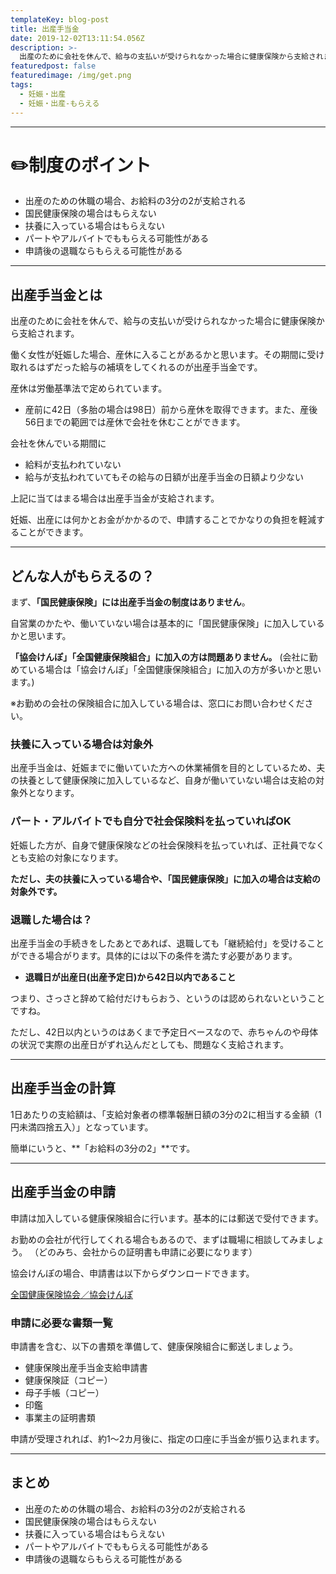 ```yaml
---
templateKey: blog-post
title: 出産手当金
date: 2019-12-02T13:11:54.056Z
description: >-
  出産のために会社を休んで、給与の支払いが受けられなかった場合に健康保険から支給されます。手当金の計算や、いつ申請するのか、退職や扶養、パート・アルバイトの場合など支給の条件についても解説します。
featuredpost: false
featuredimage: /img/get.png
tags:
  - 妊娠・出産
  - 妊娠・出産-もらえる
---
```

- - -

# ✏️制度のポイント

- 出産のための休職の場合、お給料の3分の2が支給される
- 国民健康保険の場合はもらえない
- 扶養に入っている場合はもらえない
- パートやアルバイトでももらえる可能性がある
- 申請後の退職ならもらえる可能性がある


- - -

## 出産手当金とは

出産のために会社を休んで、給与の支払いが受けられなかった場合に健康保険から支給されます。

働く女性が妊娠した場合、産休に入ることがあるかと思います。その期間に受け取れるはずだった給与の補填をしてくれるのが出産手当金です。

産休は労働基準法で定められています。

- 産前に42日（多胎の場合は98日）前から産休を取得できます。また、産後56日までの範囲では産休で会社を休むことができます。


会社を休んでいる期間に
- 給料が支払われていない
- 給与が支払われていてもその給与の日額が出産手当金の日額より少ない

上記に当てはまる場合は出産手当金が支給されます。

妊娠、出産には何かとお金がかかるので、申請することでかなりの負担を軽減することができます。


---

## どんな人がもらえるの？

まず、**「国民健康保険」には出産手当金の制度はありません**。

自営業のかたや、働いていない場合は基本的に「国民健康保険」に加入しているかと思います。

**「協会けんぽ」「全国健康保険組合」に加入の方は問題ありません。**
(会社に勤めている場合は「協会けんぽ」「全国健康保険組合」に加入の方が多いかと思います。)

※お勤めの会社の保険組合に加入している場合は、窓口にお問い合わせください。


### 扶養に入っている場合は対象外

出産手当金は、妊娠までに働いていた方への休業補償を目的としているため、夫の扶養として健康保険に加入しているなど、自身が働いていない場合は支給の対象外となります。


### パート・アルバイトでも自分で社会保険料を払っていればOK

妊娠した方が、自身で健康保険などの社会保険料を払っていれば、正社員でなくとも支給の対象になります。

**ただし、夫の扶養に入っている場合や、「国民健康保険」に加入の場合は支給の対象外です。**


### 退職した場合は？

出産手当金の手続きをしたあとであれば、退職しても「継続給付」を受けることができる場合がります。具体的には以下の条件を満たす必要があります。

- **退職日が出産日(出産予定日)から42日以内であること**

つまり、さっさと辞めて給付だけもらおう、というのは認められないということですね。

ただし、42日以内というのはあくまで予定日ベースなので、赤ちゃんのや母体の状況で実際の出産日がずれ込んだとしても、問題なく支給されます。


---

## 出産手当金の計算

1日あたりの支給額は、「支給対象者の標準報酬日額の3分の2に相当する金額（1円未満四捨五入）」となっています。

簡単にいうと、**「お給料の3分の2」**です。

---

## 出産手当金の申請

申請は加入している健康保険組合に行います。基本的には郵送で受付できます。

お勤めの会社が代行してくれる場合もあるので、まずは職場に相談してみましょう。
（どのみち、会社からの証明書も申請に必要になります）


協会けんぽの場合、申請書は以下からダウンロードできます。

[全国健康保険協会／協会けんぽ](https://www.kyoukaikenpo.or.jp/g2/cat270)


### 申請に必要な書類一覧

申請書を含む、以下の書類を準備して、健康保険組合に郵送しましょう。

- 健康保険出産手当金支給申請書
- 健康保険証（コピー）
- 母子手帳（コピー）
- 印鑑
- 事業主の証明書類


申請が受理されれば、約1〜2カ月後に、指定の口座に手当金が振り込まれます。


---

## まとめ

- 出産のための休職の場合、お給料の3分の2が支給される
- 国民健康保険の場合はもらえない
- 扶養に入っている場合はもらえない
- パートやアルバイトでももらえる可能性がある
- 申請後の退職ならもらえる可能性がある

